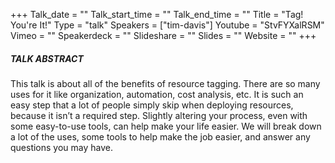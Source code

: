 +++
Talk_date = ""
Talk_start_time = ""
Talk_end_time = ""
Title = "Tag!  You're It!"
Type = "talk"
Speakers = ["tim-davis"]
Youtube = "StvFYXalRSM"
Vimeo = ""
Speakerdeck = ""
Slideshare = ""
Slides = ""
Website = ""
+++

##### TALK ABSTRACT

This talk is about all of the benefits of resource tagging. There are so many uses for it like organization, automation, cost analysis, etc. It is such an easy step that a lot of people simply skip when deploying resources, because it isn’t a required step. Slightly altering your process, even with some easy-to-use tools, can help make your life easier. We will break down a lot of the uses, some tools to help make the job easier, and answer any questions you may have.
